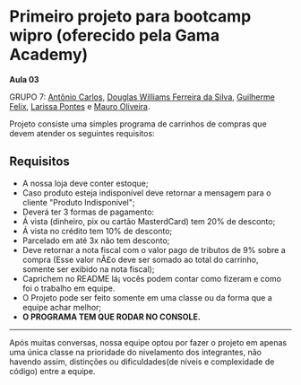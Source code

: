 # Primeiro projeto para bootcamp wipro (oferecido pela Gama Academy) 

**Aula 03**

GRUPO 7:
[Antônio Carlos](https://github.com/JuniorAndradePinheiro), [Douglas Williams Ferreira da Silva](https://github.com/dougdasilva), [Guilherme Felix](https://github.com/felixdasilva050/), [Larissa Pontes](https://github.com/ladyweigann) e [Mauro Oliveira](https://github.com/oliveiramauro).

Projeto consiste uma simples programa de carrinhos de compras que devem atender os seguintes requisitos:
## Requisitos
- A nossa loja deve conter estoque;
- Caso produto esteja indisponível deve retornar a mensagem para o cliente "Produto Indisponível";
- Deverá ter 3 formas de pagamento:
- Á vista (dinheiro, pix ou cartão MasterdCard) tem 20% de desconto;
- Á vista no crédito tem 10% de desconto;
- Parcelado em até 3x não tem desconto;
- Deve retornar a nota fiscal com o valor pago de tributos de 9% sobre a compra (Esse valor nÃ£o deve ser
  somado ao total do carrinho, somente ser exibido na nota fiscal);
- Caprichem no README lá¡ vocês podem contar como fizeram e como foi o trabalho em equipe.
- O Projeto pode ser feito somente em uma classe ou da forma que a equipe achar melhor;
- **O PROGRAMA TEM QUE RODAR NO CONSOLE.**
<hr>

Após muitas conversas, nossa equipe optou por fazer o projeto em apenas uma única classe na prioridade do nivelamento dos integrantes, não havendo assim, distinções ou dificuldades(de níveis e complexidade de código) entre a equipe.
